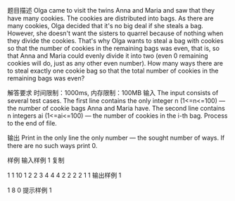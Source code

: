 题目描述
Olga came to visit the twins Anna and Maria and saw that they have many cookies. The cookies are distributed into bags. As there are many cookies, Olga decided that it's no big deal if she steals a bag. However, she doesn't want the sisters to quarrel because of nothing when they divide the cookies. That's why Olga wants to steal a bag with cookies so that the number of cookies in the remaining bags was even, that is, so that Anna and Maria could evenly divide it into two (even 0 remaining cookies will do, just as any other even number).
How many ways there are to steal exactly one cookie bag so that the total number of cookies in the remaining bags was even?

解答要求
时间限制：1000ms, 内存限制：100MB
输入
The input consists of several test cases.
The first line contains the only integer n (1<=n<=100) — the number of cookie bags Anna and Maria have. The second line contains n integers ai (1<=ai<=100) — the number of cookies in the i-th bag.
Process to the end of file.

输出
Print in the only line the only number — the sought number of ways. If there are no such ways print 0.

样例
输入样例 1 复制

1
1
10
1 2 2 3 4 4 4 2 2 2
2
1 1
输出样例 1

1
8
0
提示样例 1
